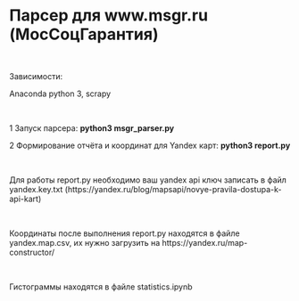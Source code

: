 <h1>Парсер для www.msgr.ru (МосСоцГарантия)</h1>
<p>&nbsp;</p>
<p>Зависимости:</p>
<p>Anaconda python 3, scrapy</p>
<p>&nbsp;</p>
<p>1 Запуск парсера: <b>python3 msgr_parser.py</b></p>
<p>2 Формирование отчёта и координат для Yandex карт: <b>python3 report.py</b></p>
<p>&nbsp;</p>
<p>Для работы report.py необходимо ваш yandex api ключ записать в файл yandex.key.txt (https://yandex.ru/blog/mapsapi/novye-pravila-dostupa-k-api-kart)</p>
<p>&nbsp;</p>
<p>Координаты после выполнения report.py находятся в файле yandex.map.csv, их нужно загрузить на https://yandex.ru/map-constructor/</p>
<p>&nbsp;</p>
<p>Гистограммы находятся в файле statistics.ipynb</p>
<p>&nbsp;</p>


